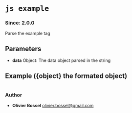


<!-- @namespace    sugar.js.docblock.tags -->

# ```js example ```
### Since: 2.0.0

Parse the example tag

## Parameters

- **data**  Object: The data object parsed in the string



## Example ({object}                      the formated object)

```{object}                      the formated object

```


### Author
- **Olivier Bossel** <a href="mailto:olivier.bossel@gmail.com">olivier.bossel@gmail.com</a> 



